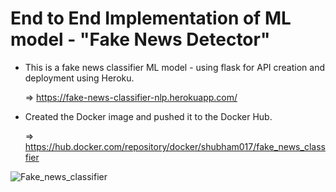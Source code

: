 # End to End Implementation of ML model - "Fake News Detector"

 - This is a fake news classifier ML model - using flask for API creation and deployment using Heroku.

   => https://fake-news-classifier-nlp.herokuapp.com/
 - Created the Docker image and pushed it to the Docker Hub.
 
   => https://hub.docker.com/repository/docker/shubham017/fake_news_classfier

![Fake_news_classifier](https://user-images.githubusercontent.com/61824566/84754808-83611680-afde-11ea-8599-28216219f6fb.PNG)
